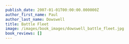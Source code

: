 ```yaml
---
publish_date: 2007-01-01T00:00:00.000000Z
author_first_name: Paul
author_last_name: Dowswell
title: Battle Fleet
image: /images/book_images/dowswell_battle_fleet.jpg
book_reviews: []
---
```

